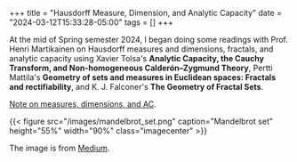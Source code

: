 +++
title = "Hausdorff Measure, Dimension, and Analytic Capacity"
date = "2024-03-12T15:33:28-05:00"
tags = []
+++

At the mid of Spring semester 2024, I began doing some readings with 
Prof. Henri Martikainen on Hausdorff measures and dimensions, fractals, and analytic capacity using Xavier Tolsa's **Analytic Capacity, the Cauchy Transform, and Non-homogeneous Calderón–Zygmund Theory**, Pertti Mattila's **Geometry of sets and measures in Euclidean spaces: Fractals and rectifiability**, and K. J. Falconer's **The Geometry of Fractal Sets**. 

[Note on measures, dimensions, and AC](/pdfs/Analytic_Capacity.pdf).

{{< figure src="/images/mandelbrot_set.png" caption="Mandelbrot set" height="55%" width="90%" class="imagecenter" >}}

The image is from [Medium](https://medium.com/swlh/visualizing-the-mandelbrot-set-using-python-50-lines-f6aa5a05cf0f).